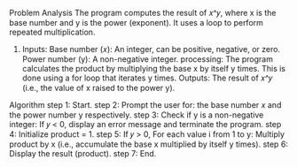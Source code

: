 Problem Analysis
The program computes the result of 𝑥^𝑦, where x is the base number and y is the power (exponent). It uses a loop to perform repeated multiplication.
1. Inputs:
Base number (𝑥): An integer, can be positive, negative, or zero.
Power number (y): A non-negative integer.
processing:
The program calculates the product by multiplying the base x by itself y times. This is done using a for loop that iterates y times.
Outputs:
The result of 𝑥^𝑦 (i.e., the value of x raised to the power y).


Algorithm
step 1: Start.
step 2: Prompt the user for: the base number 𝑥 and the power number y respectively.
step 3: Check if y is a non-negative integer: If 𝑦 < 0, display an error message and terminate the program.
step 4: Initialize product = 1.
step 5: If 𝑦 > 0, For each value i from 1 to y: Multiply product by x (i.e., accumulate the base x multiplied by itself y times).
step 6: Display the result (product).
step 7: End.
